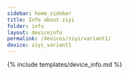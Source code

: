 ```yaml
---
sidebar: home_sidebar
title: Info about ziyi
folder: info
layout: deviceinfo
permalink: /devices/ziyi/variant1/
device: ziyi_variant1
---
```

{% include templates/device_info.md %}

